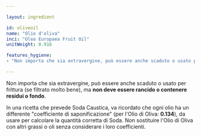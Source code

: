 ```yaml
---

layout: ingredient

id: oliveoil
name: "Olio d'oliva"
inci: "Olea Europaea Fruit Oil"
unitWeight: 0.916

features_hygiene:
- "Non importa che sia extravergine, può essere anche scaduto o usato per frittura (se filtrato molto bene), ma <strong>non deve essere rancido o contenere residui o fondo</strong>. Per questa ricetta non usare un altro olio, perché richiede dosi molto differenti di soda caustica."

---
```

Non importa che sia extravergine, può essere anche scaduto o usato per frittura (se filtrato molto bene), ma <strong>non deve essere rancido o contenere residui o fondo</strong>.

In una ricetta che prevede Soda Caustica, va ricordato che ogni olio ha un differente "coefficiente di saponificazione" (per l'Olio di Oliva: <strong>0.134</strong>), da usare per calcolare la quantità corretta di Soda. Non sostituire l'Olio di Oliva con altri grassi o oli senza considerare i loro coefficienti.